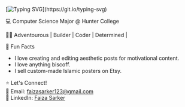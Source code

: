 [![Typing SVG](https://readme-typing-svg.demolab.com?font=Fira+Code&weight=10&size=25&pause=1000&color=5BF724&width=435&lines=%F0%9F%91%8B+Welcome+here%2C+I'm+Faiza!)](https://git.io/typing-svg)
<!--
**faizorithm/faizorithm** is a ✨ _special_ ✨ repository because its 
-->
💻 Computer Science Major @ Hunter College


👩‍💻  Adventourous | Builder | Coder | Determined | 



🌟 Fun Facts

- I love creating and editing aesthetic posts for motivational content.
- I love anything biscoff. 
- I sell custom-made Islamic posters on Etsy. 

⭐ Let's Connect!  
📧 Email: [faizasarker123@gmail.com](mailto:faizasarker123@gmail.com)  
🔗 LinkedIn: [Faiza Sarker](https://www.linkedin.com/in/faizasarker/)
